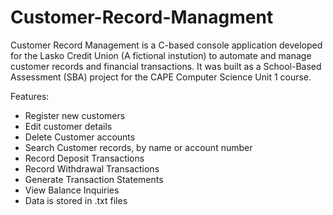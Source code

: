 # Customer-Record-Managment

Customer Record Management is a C-based console application developed for the Lasko Credit Union (A fictional instution) to automate and manage customer records and financial transactions. It was built as a School-Based Assessment (SBA) project for the CAPE Computer Science Unit 1 course.

Features:
  - Register new customers
  - Edit customer details
  - Delete Customer accounts
  - Search Customer records, by name or account number
  - Record Deposit Transactions
  - Record Withdrawal Transactions
  - Generate Transaction Statements
  - View Balance Inquiries
  - Data is stored in .txt files

